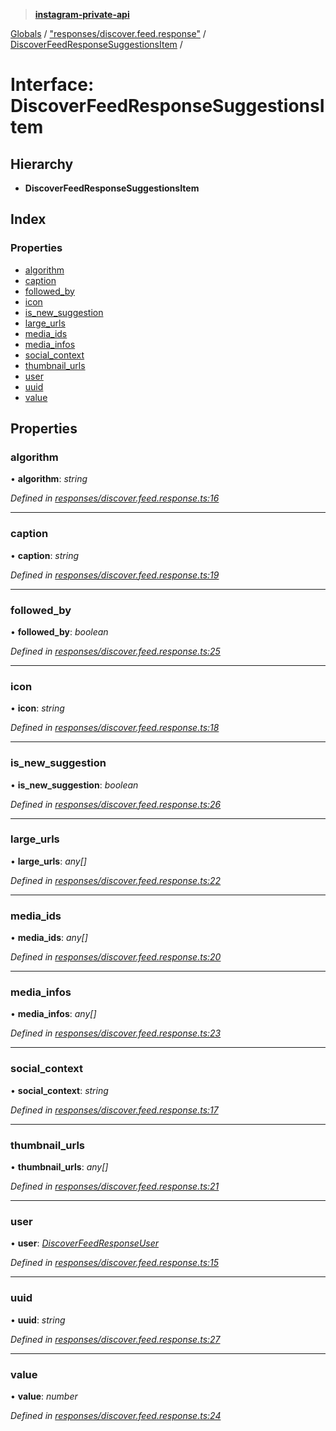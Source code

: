 > **[instagram-private-api](../README.md)**

[Globals](../README.md) / ["responses/discover.feed.response"](../modules/_responses_discover_feed_response_.md) / [DiscoverFeedResponseSuggestionsItem](_responses_discover_feed_response_.discoverfeedresponsesuggestionsitem.md) /

# Interface: DiscoverFeedResponseSuggestionsItem

## Hierarchy

* **DiscoverFeedResponseSuggestionsItem**

## Index

### Properties

* [algorithm](_responses_discover_feed_response_.discoverfeedresponsesuggestionsitem.md#algorithm)
* [caption](_responses_discover_feed_response_.discoverfeedresponsesuggestionsitem.md#caption)
* [followed_by](_responses_discover_feed_response_.discoverfeedresponsesuggestionsitem.md#followed_by)
* [icon](_responses_discover_feed_response_.discoverfeedresponsesuggestionsitem.md#icon)
* [is_new_suggestion](_responses_discover_feed_response_.discoverfeedresponsesuggestionsitem.md#is_new_suggestion)
* [large_urls](_responses_discover_feed_response_.discoverfeedresponsesuggestionsitem.md#large_urls)
* [media_ids](_responses_discover_feed_response_.discoverfeedresponsesuggestionsitem.md#media_ids)
* [media_infos](_responses_discover_feed_response_.discoverfeedresponsesuggestionsitem.md#media_infos)
* [social_context](_responses_discover_feed_response_.discoverfeedresponsesuggestionsitem.md#social_context)
* [thumbnail_urls](_responses_discover_feed_response_.discoverfeedresponsesuggestionsitem.md#thumbnail_urls)
* [user](_responses_discover_feed_response_.discoverfeedresponsesuggestionsitem.md#user)
* [uuid](_responses_discover_feed_response_.discoverfeedresponsesuggestionsitem.md#uuid)
* [value](_responses_discover_feed_response_.discoverfeedresponsesuggestionsitem.md#value)

## Properties

###  algorithm

• **algorithm**: *string*

*Defined in [responses/discover.feed.response.ts:16](https://github.com/dilame/instagram-private-api/blob/173bc62/src/responses/discover.feed.response.ts#L16)*

___

###  caption

• **caption**: *string*

*Defined in [responses/discover.feed.response.ts:19](https://github.com/dilame/instagram-private-api/blob/173bc62/src/responses/discover.feed.response.ts#L19)*

___

###  followed_by

• **followed_by**: *boolean*

*Defined in [responses/discover.feed.response.ts:25](https://github.com/dilame/instagram-private-api/blob/173bc62/src/responses/discover.feed.response.ts#L25)*

___

###  icon

• **icon**: *string*

*Defined in [responses/discover.feed.response.ts:18](https://github.com/dilame/instagram-private-api/blob/173bc62/src/responses/discover.feed.response.ts#L18)*

___

###  is_new_suggestion

• **is_new_suggestion**: *boolean*

*Defined in [responses/discover.feed.response.ts:26](https://github.com/dilame/instagram-private-api/blob/173bc62/src/responses/discover.feed.response.ts#L26)*

___

###  large_urls

• **large_urls**: *any[]*

*Defined in [responses/discover.feed.response.ts:22](https://github.com/dilame/instagram-private-api/blob/173bc62/src/responses/discover.feed.response.ts#L22)*

___

###  media_ids

• **media_ids**: *any[]*

*Defined in [responses/discover.feed.response.ts:20](https://github.com/dilame/instagram-private-api/blob/173bc62/src/responses/discover.feed.response.ts#L20)*

___

###  media_infos

• **media_infos**: *any[]*

*Defined in [responses/discover.feed.response.ts:23](https://github.com/dilame/instagram-private-api/blob/173bc62/src/responses/discover.feed.response.ts#L23)*

___

###  social_context

• **social_context**: *string*

*Defined in [responses/discover.feed.response.ts:17](https://github.com/dilame/instagram-private-api/blob/173bc62/src/responses/discover.feed.response.ts#L17)*

___

###  thumbnail_urls

• **thumbnail_urls**: *any[]*

*Defined in [responses/discover.feed.response.ts:21](https://github.com/dilame/instagram-private-api/blob/173bc62/src/responses/discover.feed.response.ts#L21)*

___

###  user

• **user**: *[DiscoverFeedResponseUser](../classes/_responses_discover_feed_response_.discoverfeedresponseuser.md)*

*Defined in [responses/discover.feed.response.ts:15](https://github.com/dilame/instagram-private-api/blob/173bc62/src/responses/discover.feed.response.ts#L15)*

___

###  uuid

• **uuid**: *string*

*Defined in [responses/discover.feed.response.ts:27](https://github.com/dilame/instagram-private-api/blob/173bc62/src/responses/discover.feed.response.ts#L27)*

___

###  value

• **value**: *number*

*Defined in [responses/discover.feed.response.ts:24](https://github.com/dilame/instagram-private-api/blob/173bc62/src/responses/discover.feed.response.ts#L24)*